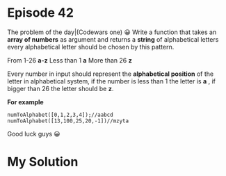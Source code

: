 
# Episode 42

The problem of the day|(Codewars one) :grinning:
Write a function that takes an **array of  numbers** as argument and returns a **string** of  alphabetical letters every alphabetical letter should be chosen by this pattern.

From 1-26 **a-z**
Less than 1 **a**
More than 26 **z**

Every number in input should represent the **alphabetical position** of the letter in alphabetical system, if the number is less than 1 the letter is **a** , if bigger than 26 the letter should be **z**.


**For example** 
```
numToAlphabet([0,1,2,3,4]);//aabcd
numToAlphabet([13,100,25,20,-1])//mzyta
```

Good luck guys :grinning:




# My Solution

